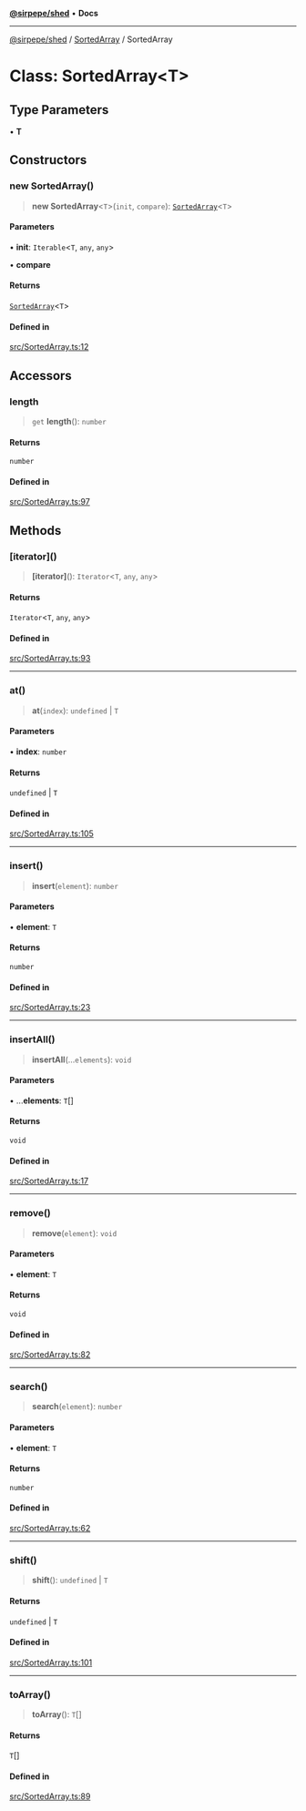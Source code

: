 [**@sirpepe/shed**](../../README.md) • **Docs**

***

[@sirpepe/shed](../../README.md) / [SortedArray](../README.md) / SortedArray

# Class: SortedArray\<T\>

## Type Parameters

• **T**

## Constructors

### new SortedArray()

> **new SortedArray**\<`T`\>(`init`, `compare`): [`SortedArray`](SortedArray.md)\<`T`\>

#### Parameters

• **init**: `Iterable`\<`T`, `any`, `any`\>

• **compare**

#### Returns

[`SortedArray`](SortedArray.md)\<`T`\>

#### Defined in

[src/SortedArray.ts:12](https://github.com/SirPepe/shed/blob/36009fde0fee9ee53321ca81309876bbb49851e3/src/SortedArray.ts#L12)

## Accessors

### length

> `get` **length**(): `number`

#### Returns

`number`

#### Defined in

[src/SortedArray.ts:97](https://github.com/SirPepe/shed/blob/36009fde0fee9ee53321ca81309876bbb49851e3/src/SortedArray.ts#L97)

## Methods

### \[iterator\]()

> **\[iterator\]**(): `Iterator`\<`T`, `any`, `any`\>

#### Returns

`Iterator`\<`T`, `any`, `any`\>

#### Defined in

[src/SortedArray.ts:93](https://github.com/SirPepe/shed/blob/36009fde0fee9ee53321ca81309876bbb49851e3/src/SortedArray.ts#L93)

***

### at()

> **at**(`index`): `undefined` \| `T`

#### Parameters

• **index**: `number`

#### Returns

`undefined` \| `T`

#### Defined in

[src/SortedArray.ts:105](https://github.com/SirPepe/shed/blob/36009fde0fee9ee53321ca81309876bbb49851e3/src/SortedArray.ts#L105)

***

### insert()

> **insert**(`element`): `number`

#### Parameters

• **element**: `T`

#### Returns

`number`

#### Defined in

[src/SortedArray.ts:23](https://github.com/SirPepe/shed/blob/36009fde0fee9ee53321ca81309876bbb49851e3/src/SortedArray.ts#L23)

***

### insertAll()

> **insertAll**(...`elements`): `void`

#### Parameters

• ...**elements**: `T`[]

#### Returns

`void`

#### Defined in

[src/SortedArray.ts:17](https://github.com/SirPepe/shed/blob/36009fde0fee9ee53321ca81309876bbb49851e3/src/SortedArray.ts#L17)

***

### remove()

> **remove**(`element`): `void`

#### Parameters

• **element**: `T`

#### Returns

`void`

#### Defined in

[src/SortedArray.ts:82](https://github.com/SirPepe/shed/blob/36009fde0fee9ee53321ca81309876bbb49851e3/src/SortedArray.ts#L82)

***

### search()

> **search**(`element`): `number`

#### Parameters

• **element**: `T`

#### Returns

`number`

#### Defined in

[src/SortedArray.ts:62](https://github.com/SirPepe/shed/blob/36009fde0fee9ee53321ca81309876bbb49851e3/src/SortedArray.ts#L62)

***

### shift()

> **shift**(): `undefined` \| `T`

#### Returns

`undefined` \| `T`

#### Defined in

[src/SortedArray.ts:101](https://github.com/SirPepe/shed/blob/36009fde0fee9ee53321ca81309876bbb49851e3/src/SortedArray.ts#L101)

***

### toArray()

> **toArray**(): `T`[]

#### Returns

`T`[]

#### Defined in

[src/SortedArray.ts:89](https://github.com/SirPepe/shed/blob/36009fde0fee9ee53321ca81309876bbb49851e3/src/SortedArray.ts#L89)
